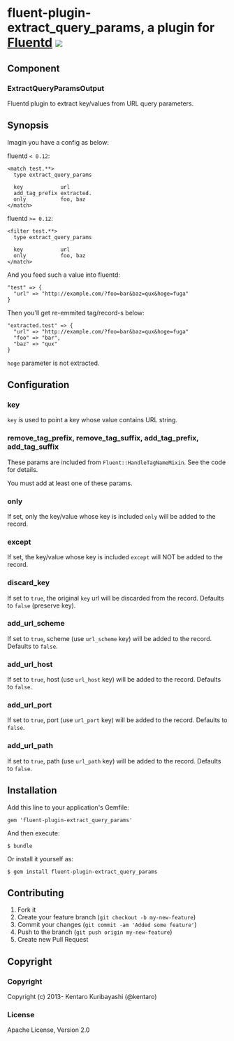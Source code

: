 # fluent-plugin-extract_query_params, a plugin for [Fluentd](http://fluentd.org) [![](https://travis-ci.org/kentaro/fluent-plugin-extract_query_params.svg)](https://travis-ci.org/kentaro/fluent-plugin-extract_query_params)

## Component

### ExtractQueryParamsOutput

Fluentd plugin to extract key/values from URL query parameters.

## Synopsis

Imagin you have a config as below:

fluentd `< 0.12`:

```
<match test.**>
  type extract_query_params

  key            url
  add_tag_prefix extracted.
  only           foo, baz
</match>
```

fluentd `>= 0.12`:

```
<filter test.**>
  type extract_query_params

  key            url
  only           foo, baz
</match>
```

And you feed such a value into fluentd:

```
"test" => {
  "url" => "http://example.com/?foo=bar&baz=qux&hoge=fuga"
}
```

Then you'll get re-emmited tag/record-s below:

```
"extracted.test" => {
  "url" => "http://example.com/?foo=bar&baz=qux&hoge=fuga"
  "foo" => "bar",
  "baz" => "qux"
}
```

`hoge` parameter is not extracted.

## Configuration

### key

`key` is used to point a key whose value contains URL string.

### remove_tag_prefix, remove_tag_suffix, add_tag_prefix, add_tag_suffix

These params are included from `Fluent::HandleTagNameMixin`. See the code for details.

You must add at least one of these params.

### only

If set, only the key/value whose key is included `only` will be added to the record.

### except

If set, the key/value whose key is included `except` will NOT be added to the record.

### discard_key

If set to `true`, the original `key` url will be discarded from the record. Defaults to `false` (preserve key).

### add_url_scheme

If set to `true`, scheme (use `url_scheme` key) will be added to the record. Defaults to `false`.

### add_url_host

If set to `true`, host (use `url_host` key) will be added to the record. Defaults to `false`.

### add_url_port

If set to `true`, port (use `url_port` key) will be added to the record. Defaults to `false`.

### add_url_path

If set to `true`, path (use `url_path` key) will be added to the record. Defaults to `false`.

## Installation

Add this line to your application's Gemfile:

    gem 'fluent-plugin-extract_query_params'

And then execute:

    $ bundle

Or install it yourself as:

    $ gem install fluent-plugin-extract_query_params

## Contributing

1. Fork it
2. Create your feature branch (`git checkout -b my-new-feature`)
3. Commit your changes (`git commit -am 'Added some feature'`)
4. Push to the branch (`git push origin my-new-feature`)
5. Create new Pull Request

## Copyright

### Copyright

Copyright (c) 2013- Kentaro Kuribayashi (@kentaro)

### License

Apache License, Version 2.0
